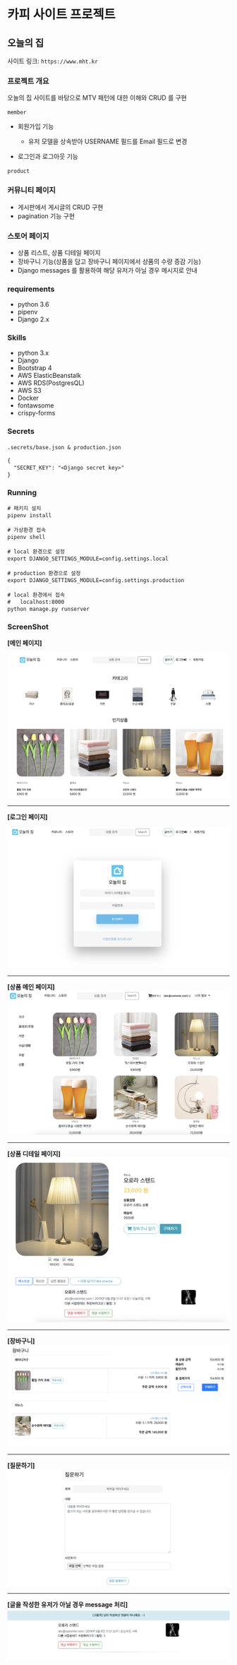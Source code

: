 # 카피 사이트 프로젝트


## 오늘의 집

사이트 링크\: `https://www.mht.kr`

### 프로젝트 개요

오늘의 집 사이트를 바탕으로 MTV 패턴에 대한 이해와 CRUD 를 구현

`member`

- 회원가입 기능
	- 유저 모델을 상속받아 USERNAME 필드를 Email 필드로 변경

- 로그인과 로그아웃 기능

`product`

### 커뮤니티 페이지
- 게시판에서 게시글의 CRUD 구현
- pagination 기능 구현


### 스토어 페이지
- 상품 리스트, 상품 디테일 페이지
- 장바구니 기능(상품을 담고 장바구니 페이지에서 상품의 수량 증감 기능)
- Django messages 를 활용하여 해당 유저가 아닐 경우 메시지로 안내


### requirements

- python 3.6
- pipenv
- Django 2.x


### Skills

- python 3.x
- Django
- Bootstrap 4
- AWS ElasticBeanstalk
- AWS RDS\(PostgresQL\)
- AWS S3
- Docker
- fontawsome
- crispy\-forms

### Secrets

`.secrets/base.json & production.json`

```
{
  "SECRET_KEY": "<Django secret key>"
}

```

### Running

```
# 패키지 설치
pipenv install

# 가상환경 접속
pipenv shell

# local 환경으로 설정
export DJANGO_SETTINGS_MODULE=config.settings.local

# production 환경으로 설정
export DJANGO_SETTINGS_MODULE=config.settings.production

# local 환경에서 접속
#	localhost:8000
python manage.py runserver
```

### ScreenShot

**\[메인 페이지\]**

![ex_screenshot](./img/main.png)

***

**\[로그인 페이지\]**

![ex_screenshot](./img/login.png)

***

**\[상품 메인 페이지\]**
![ex_screenshot](./img/product_list.png)

***

**\[상품 디테일 페이지\]**
![ex_screenshot](./img/product_detail.png)

***

**\[장바구니\]**
![ex_screenshot](./img/cart.png)

***

**\[질문하기\]**
![ex_screenshot](./img/question.png)

***

**\[글을 작성한 유저가 아닐 경우 message 처리\]**
![ex_screenshot](./img/message.png)

